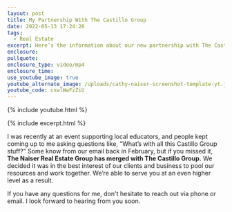 ```yaml
---
layout: post
title: My Partnership With The Castillo Group
date: 2022-05-13 17:24:20
tags:
  - Real Estate
excerpt: Here’s the information about our new partnership with The Castillo Group.
enclosure:
pullquote:
enclosure_type: video/mp4
enclosure_time:
use_youtube_image: true
youtube_alternate_image: /uploads/cathy-naiser-screenshot-template-yt.jpeg
youtube_code: cxwlWwFzZiU
---
```

{% include youtube.html %}

{% include excerpt.html %}

I was recently at an event supporting local educators, and people kept coming up to me asking questions like, “What’s with all this Castillo Group stuff?” Some know from our email back in February, but if you missed it, **The Naiser Real Estate Group has merged with The Castillo Group.** We decided it was in the best interest of our clients and business to pool our resources and work together. We’re able to serve you at an even higher level as a result.&nbsp;

If you have any questions for me, don't hesitate to reach out via phone or email. I look forward to hearing from you soon.
